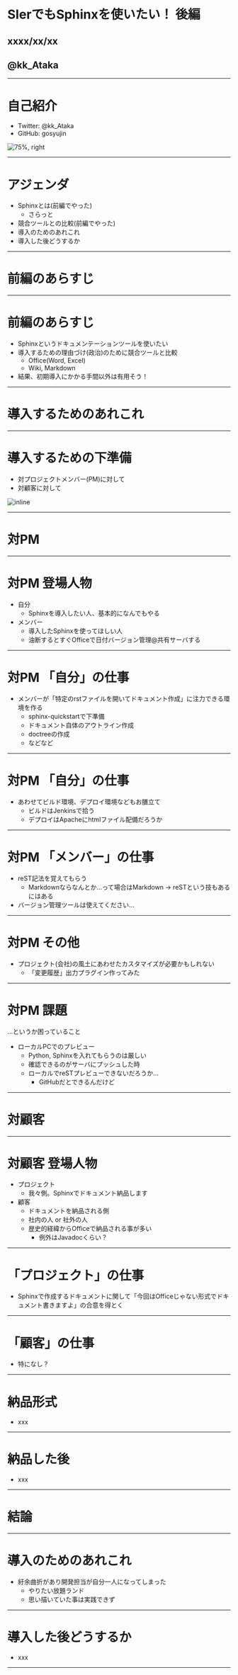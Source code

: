 # SIerでもSphinxを使いたい！ 後編

## xxxx/xx/xx

## @kk_Ataka

---

# 自己紹介

- Twitter: @kk_Ataka 
- GitHub:  gosyujin

![75%, right](https://pbs.twimg.com/profile_images/2222065431/image.png)

---

# アジェンダ

- Sphinxとは(前編でやった)
  - さらっと
- 競合ツールとの比較(前編でやった)
- 導入のためのあれこれ
- 導入した後どうするか

---

# 前編のあらすじ

---

# 前編のあらすじ

- Sphinxというドキュメンテーションツールを使いたい
- 導入するための理由づけ(政治)のために競合ツールと比較
  - Office(Word, Excel)
  - Wiki, Markdown
- 結果、初期導入にかかる手間以外は有用そう！

---

# 導入するためのあれこれ

---

# 導入するための下準備

- 対プロジェクトメンバー(PM)に対して
- 対顧客に対して

![inline](https://cloud.githubusercontent.com/assets/588166/3563656/ac52d408-0a48-11e4-9013-aac931c21e40.png)

---

# 対PM

---

# 対PM 登場人物

- 自分
  - Sphinxを導入したい人、基本的になんでもやる
- メンバー
  - 導入したSphinxを使ってほしい人
  - 油断するとすぐOfficeで日付バージョン管理@共有サーバする

---

# 対PM 「自分」の仕事

- メンバーが「特定のrstファイルを開いてドキュメント作成」に注力できる環境を作る
  - sphinx-quickstartで下準備
  - ドキュメント自体のアウトライン作成
  - doctreeの作成
  - などなど

---

# 対PM 「自分」の仕事

- あわせてビルド環境、デプロイ環境などもお膳立て
    - ビルドはJenkinsで拾う
    - デプロイはApacheにhtmlファイル配備だろうか

---

# 対PM 「メンバー」の仕事

- reST記法を覚えてもらう
  - Markdownならなんとか…って場合はMarkdown -> reSTという技もあるにはある
- バージョン管理ツールは使えてください…

---

# 対PM その他

- プロジェクト(会社)の風土にあわせたカスタマイズが必要かもしれない
  - 「変更履歴」出力プラグイン作ってみた

---

# 対PM 課題

…というか困っていること

- ローカルPCでのプレビュー
  - Python, Sphinxを入れてもらうのは厳しい
  - 確認できるのがサーバにプッシュした時
  - ローカルでreSTプレビューできないだろうか…
      - GitHubだとできるんだけど

---

# 対顧客

---

# 対顧客 登場人物

- プロジェクト
  - 我々側。Sphinxでドキュメント納品します
- 顧客
  - ドキュメントを納品される側
  - 社内の人 or 社外の人
  - 歴史的経緯からOfficeで納品される事が多い
      - 例外はJavadocくらい？

---

# 「プロジェクト」の仕事

- Sphinxで作成するドキュメントに関して「今回はOfficeじゃない形式でドキュメント書きますよ」の合意を得とく

---

# 「顧客」の仕事

- 特になし？

---

# 納品形式

- xxx

---

# 納品した後

- xxx

---

# 結論

---

# 導入のためのあれこれ

- 紆余曲折があり開発担当が自分一人になってしまった
  - やりたい放題ランド
  - 思い描いていた事は実践できず

---

# 導入した後どうするか

- xxx

---


